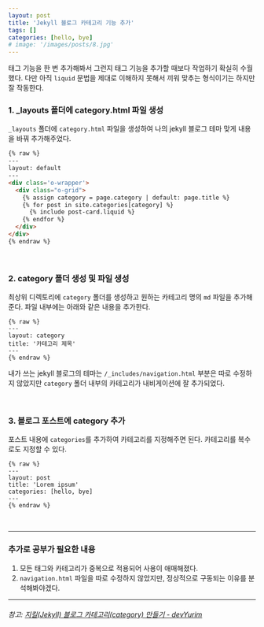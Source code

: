 ```yaml
---
layout: post
title: 'Jekyll 블로그 카테고리 기능 추가'
tags: []
categories: [hello, bye]
# image: '/images/posts/8.jpg'
---
```


태그 기능을 한 번 추가해봐서 그런지 태그 기능을 추가할 때보다 작업하기 확실히 수월했다. 다만 아직 `liquid` 문법을 제대로 이해하지 못해서 끼워 맞추는 형식이기는 하지만 잘 작동한다.

### 1. _layouts 폴더에 category.html 파일 생성
`_layouts` 폴더에 `category.html` 파일을 생성하여 나의 jekyll 블로그 테마 맞게 내용을 바꿔 추가해주었다.

```html
{% raw %}
---
layout: default
---
<div class='o-wrapper'>
  <div class="o-grid">
    {% assign category = page.category | default: page.title %}
    {% for post in site.categories[category] %}
      {% include post-card.liquid %}
    {% endfor %}
  </div>
</div>
{% endraw %}
```

<br>

### 2. category 폴더 생성 및 파일 생성
최상위 디렉토리에 `category` 폴더를 생성하고 원하는 카테고리 명의 `md` 파일을 추가해준다. 파일 내부에는 아래와 같은 내용을 추가한다.

```liquid
{% raw %}
---
layout: category
title: '카테고리 제목'
---
{% endraw %}
```

내가 쓰는 jekyll 블로그의 테마는 `/_includes/navigation.html` 부분은 따로 수정하지 않았지만 `category` 폴더 내부의 카테고리가 내비게이션에 잘 추가되었다.

<br>

### 3. 블로그 포스트에 category 추가
포스트 내용에 `categories`를 추가하여 카테고리를 지정해주면 된다. 카테고리를 복수로도 지정할 수 있다.

```liquid
{% raw %}
---
layout: post
title: 'Lorem ipsum'
categories: [hello, bye]
---
{% endraw %}
```

<br>

---

### 추가로 공부가 필요한 내용
1. 모든 태그와 카테고리가 중복으로 적용되어 사용이 애매해졌다.
2. `navigation.html` 파일을 따로 수정하지 않았지만, 정상적으로 구동되는 이유를 분석해봐야겠다.

---

###### 참고: [지킬(Jekyll) 블로그 카테고리(category) 만들기 - devYurim](https://devyurim.github.io/development%20environment/github%20blog/2018/08/07/blog-6.html)